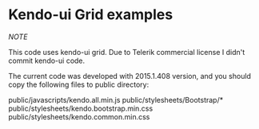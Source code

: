# Kendo-ui Grid examples

*NOTE*

This code uses kendo-ui grid. Due to Telerik commercial license I didn't commit kendo-ui code.

The current code was developed with 2015.1.408 version, and you should copy the following files to public directory:

public/javascripts/kendo.all.min.js
public/stylesheets/Bootstrap/*
public/stylesheets/kendo.bootstrap.min.css
public/stylesheets/kendo.common.min.css
